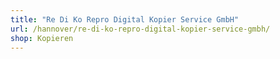 ```yaml
---
title: "Re Di Ko Repro Digital Kopier Service GmbH"
url: /hannover/re-di-ko-repro-digital-kopier-service-gmbh/
shop: Kopieren
---
```

